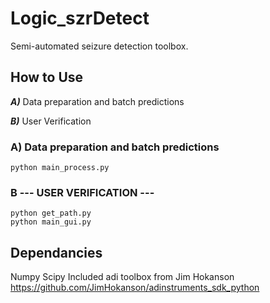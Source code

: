 # Logic_szrDetect
Semi-automated seizure detection toolbox. 


## How to Use

***A)*** Data preparation and batch predictions

***B)*** User Verification 

### A) Data preparation and batch predictions

    python main_process.py

### B --- USER VERIFICATION ---
    python get_path.py
    python main_gui.py

## Dependancies
Numpy
Scipy
Included adi toolbox from Jim Hokanson https://github.com/JimHokanson/adinstruments_sdk_python
